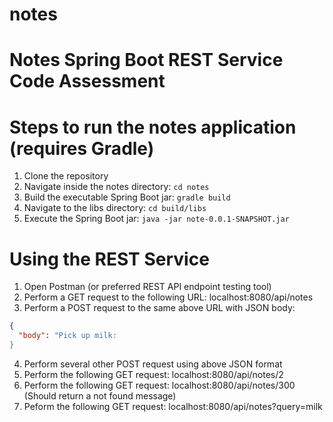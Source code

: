 # notes
Notes Spring Boot REST Service Code Assessment
=======

# Steps to run the notes application (requires Gradle)
1. Clone the repository
2. Navigate inside the notes directory: `cd notes`
3. Build the executable Spring Boot jar: `gradle build`
4. Navigate to the libs directory: `cd build/libs`
5. Execute the Spring Boot jar: `java -jar note-0.0.1-SNAPSHOT.jar`

# Using the REST Service
1. Open Postman (or preferred REST API endpoint testing tool)
2. Perform a GET request to the following URL: localhost:8080/api/notes
3. Perform a POST request to the same above URL with JSON body:
```json
{
  "body": "Pick up milk:
}
```
4. Perform several other POST request using above JSON format
5. Perform the following GET request: localhost:8080/api/notes/2
6. Perform the following GET request: localhost:8080/api/notes/300 (Should return a not found message)
7. Peform the following GET request: localhost:8080/api/notes?query=milk
